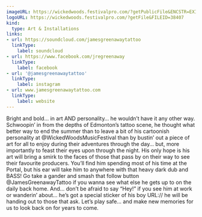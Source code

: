 ```yaml
---
imageURL: https://wickedwoods.festivalpro.com/?getPublicFile&ENCSTR=EXIFbPpbuSrepCovUAEu
logoURL: https://wickedwoods.festivalpro.com/?getFile&FILEID=38407
kind:
  type: Art & Installations
links:
- url: https://soundcloud.com/jamesgreenawaytattoo
  linkType:
    label: soundcloud
- url: https://www.facebook.com/jregreenaway
  linkType:
    label: facebook
- url: '@jamesgreenawaytattoo'
  linkType:
    label: instagram
- url: www.jamesgreenawaytattoo.com
  linkType:
    label: website
---
```

Bright and bold… in art AND personality… he wouldn’t have it any other way. Schwoopin’ in from the depths of Edmonton’s tattoo scene, he thought what better way to end the summer than to leave a bit of his cartoonish personality at @WickedWoodsMusicFestival than by bustin’ out a piece of art for all to enjoy during their adventures through the day… but, more importantly to feast their eyes upon through the night. His only hope is his art will bring a smirk to the faces of those that pass by on their way to see their favourite producers. You’ll find him spending most of his time at the Portal, but his ear will take him to anywhere with that heavy dark dub and BASS! Go take a gander and smash that follow button @JamesGreenawayTattoo if you wanna see what else he gets up to on the daily back home. And… don’t be afraid to say “Hey!” if you see him at work or wanderin’ about… he’s got a special sticker of his boy URL:// he will be handing out to those that ask. Let’s play safe… and make new memories for us to look back on for years to come. 
